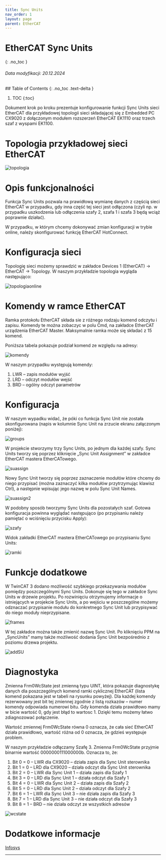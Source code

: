 ```yaml
---
title: Sync Units
nav_order: 1
layout: page
parent: EtherCAT
---
```


# EtherCAT Sync Units
{: .no_toc }
<h6> Data modyfikacji: 20.12.2024 </h6>
## Table of Contents
{: .no_toc .text-delta }

1. TOC
{:toc}

Dokument  krok  po  kroku  prezentuje  konfigurowanie  funkcji  Sync Units sieci  EtherCAT dla przykładowej topologii sieci składającej się z Embedded PC CX9020 z dołączonym modułem rozszerzeń EtherCAT EK1110 oraz trzech szaf z wyspami EK1100.

# Topologia przykładowej sieci EtherCAT

![topologia](topologia.png "topologia")

# Opis funkcjonalności

Funkcja Sync Units pozwala na prawidłową wymianę danych z częścią sieci EtherCAT w przypadku, gdy inna część tej sieci jest odłączona (czyli np. w przypadku uszkodzenia lub odłączenia szafy 2, szafa 1 i szafa 3 będą wciąż poprawnie działać).

W  przypadku,  w  którym  chcemy  dokonywać  zmian  konfiguracji  w  trybie  online,  należy skonfigurować funkcję EtherCAT HotConnect.

# Konfiguracja sieci

Topologię sieci możemy sprawdzić w zakładce Devices 1 (EtherCAT) -> EtherCAT -> Topology. W naszym przykładzie topologia wygląda następująco:

![topologiaonline](topologiaonline.png "topologiaonline")

# Komendy w ramce EtherCAT

Ramka protokołu EtherCAT składa sie z różnego rodzaju komend odczytu i zapisu. Komendy te można zobaczyc w polu Cmd, na zakładce EtherCAT urządzenia EtherCAT Master. Maksymalnie ramka może się składać z 15 komend.

Poniższa tabela pokazuje podział komend ze względu na adresy:

![komendy](komendy.png "komendy")

W naszym przypadku występują komendy:
1.   LWR – zapis modułów wyjść
2.   LRD – odczyt modułów wejść
3.   BRD – ogólny odczyt parametrów

# Konfiguracja 

W  naszym  wypadku  widać,  że  póki  co  funkcja  Sync  Unit  nie  została  skonfigurowana  (napis <default> w kolumnie Sync Unit na zrzucie ekranu załączonym poniżej):

![groups](groups.png "groups")

W projekcie stworzymy trzy Sync Units, po jednym dla każdej szafy. Sync Units tworzy się poprzez kliknięcie „Sync Unit Assignment” w zakładce EtherCAT mastera EtherCATowego.

![suassign](suassign.png "suassign")

Nowy Sync Unit tworzy się poprzez zaznaczenie modułów które chcemy do niego przypisać (można zaznaczyć kilka modułów przytrzymując klawisz Ctrl), a następnie wpisując jego nazwę w polu Sync Unit Names.

![suassign2](suassign2.png "suassign2")

W podobny sposób tworzymy Sync Units dla pozostałych szaf. Gotowa konfiguracja powinna wyglądać    następująco    (po    przypisaniu    należy    pamiętać    o    wciśnięciu    przycisku    Apply): 

![szafy](szafy.png "szafy")

Widok zakładki EtherCAT mastera EtherCATowego po przypisaniu Sync Units:

![ramki](ramki.png "ramki")

# Funkcje dodatkowe

W TwinCAT 3 dodano możliwość szybkiego przekazywania modułów pomiędzy poszczególnymi Sync Units. Dokonuje się tego w zakładce Sync Units w drzewie projektu. Po rozwinięciu otrzymujemy informacje o istniejących w projekcie Sync Units, a po wejściu w poszczególne możemy odznaczać przypisanie modułu do konkretnego Sync Unit lub przypisywać do niego moduły nieprzypisane.

![frames](frames.png "frames")

W tej zakładce można także zmienić nazwę Sync Unit. Po kliknięciu PPM na „SyncUnits” mamy także możliwość dodania Sync Unit bezpośrednio z poziomu drzewa projektu.

![addSU](addSU.png "addSU")

# Diagnostyka

Zmienna  Frm0WcState jest  zmienną  typu  UINT,  która  pokazuje  diagnostykę  danych  dla poszczególnych komend ramki cyklicznej EtherCAT (lista komend pokazana jest w tabeli na rysunku powyżej). Dla każdej komendy rezerwowany jest bit tej zmiennej zgodnie z listą rozkazów – numer komendy odpowiada numerowi bitu. Gdy komenda działa prawidłowo mamy w bicie wartość 0, gdy jest błąd to wartosc 1. Dzięki temu możemy łatwo zdiagnozować połączenie.

Wartość  zmiennej  Frm0WcState  równa  0  oznacza,  że  cała  sieć  EtherCAT  działa  prawidłowo, wartość różna od 0 oznacza, że gdzieś występuje problem.

W  naszym  przykładzie  odłączamy  Szafę   3.  Zmienna  Frm0WcState  przyjmie  binarnie  wartość 0000000111000000b. Oznacza to, że:

1.   Bit 0 = 0 – LWR dla CX9020 – działa zapis dla Sync Unit sterownika
2.   Bit 1 = 0 – LRD dla CX9020 – działa odczyt dla Sync Unit sterownika
3.   Bit 2 = 0 – LWR dla Sync Unit 1 – działa zapis dla Szafy 1
4.   Bit 3 = 0 – LRD dla Sync Unit 1 – działa odczyt dla Szafy 1
5.   Bit 4 = 0 – LWR dla Sync Unit 2 – działa zapis dla Szafy 2
6.   Bit 5 = 0 – LRD dla Sync Unit 2 – działa odczyt dla Szafy 2
7.   Bit 6 = 1 – LWR dla Sync Unit 3 – nie działa zapis dla Szafy 3
8.   Bit 7 = 1 – LRD dla Sync Unit 3 – nie działa odczyt dla Szafy 3
9.   Bit 8 = 1 – BRD – nie działa odczyt ze wszystkich adresów

![wcstate](wcstate.png "wcstate")

# Dodatkowe informacje

[Infosys](https://infosys.beckhoff.com/english.php?content=../content/1033/tc3_io_intro/1468206859.html)







---